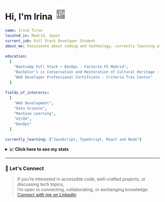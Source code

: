 <h1>Hi, I'm Irina <img src="./hand-emoji.svg" alt="Waving Hand" width="50" height="50"></h1>

```yaml
name: Irina Tiron
located_in: Madrid, Spain
current_job: Full Stack Developer Student
about_me: Passionate about coding and technology, currently learning at Factoría F5 in Madrid

education:
  [
    "Bootcamp Full Stack + DevOps - Factoría F5 Madrid",
    "Bachelor's in Conservation and Restoration of Cultural Heritage - ESCRBC Madrid",
    "Web Developer Professional Certificate - Criteria Tres Cantos"
  ]

fields_of_interests:
  [
    "Web Development",
    "Data Science",
    "Machine Learning",
    "UI/UX",
    "DevOps"
  ]
  
currently_learning: ["JavaScript, TypeScript, React and Node"]

```

<details>
  <summary><b>📈 Click here to see my stats</b></summary>

  ---
 
<!--START_SECTION:waka-->
**🐱 My GitHub Data** 

> 📦 167.2 kB Used in GitHub's Storage 
 > 
> 🏆 514 Contributions in the Year 2025
 > 
> 💼 Opted to Hire
 > 
> 📜 8 Public Repositories 
 > 
> 🔑 2 Private Repositories 
 > 
**I'm an Early 🐤** 

```text
🌞 Morning                831 commits         ████████░░░░░░░░░░░░░░░░░   30.08 % 
🌆 Daytime                1516 commits        ██████████████░░░░░░░░░░░   54.87 % 
🌃 Evening                332 commits         ███░░░░░░░░░░░░░░░░░░░░░░   12.02 % 
🌙 Night                  84 commits          █░░░░░░░░░░░░░░░░░░░░░░░░   03.04 % 
```
📅 **I'm Most Productive on Wednesday** 

```text
Monday                   304 commits         ███░░░░░░░░░░░░░░░░░░░░░░   11.00 % 
Tuesday                  644 commits         ██████░░░░░░░░░░░░░░░░░░░   23.31 % 
Wednesday                823 commits         ███████░░░░░░░░░░░░░░░░░░   29.79 % 
Thursday                 512 commits         █████░░░░░░░░░░░░░░░░░░░░   18.53 % 
Friday                   394 commits         ████░░░░░░░░░░░░░░░░░░░░░   14.26 % 
Saturday                 40 commits          ░░░░░░░░░░░░░░░░░░░░░░░░░   01.45 % 
Sunday                   46 commits          ░░░░░░░░░░░░░░░░░░░░░░░░░   01.66 % 
```


📊 **This Week I Spent My Time On** 

```text
🕑︎ Time Zone: Europe/Madrid

💬 Programming Languages: 
JavaScript               6 hrs 20 mins       ███████████████████░░░░░░   75.61 % 
TypeScript               47 mins             ██░░░░░░░░░░░░░░░░░░░░░░░   09.41 % 
Markdown                 27 mins             █░░░░░░░░░░░░░░░░░░░░░░░░   05.50 % 
Git Config               16 mins             █░░░░░░░░░░░░░░░░░░░░░░░░   03.37 % 
Other                    11 mins             █░░░░░░░░░░░░░░░░░░░░░░░░   02.23 % 

🐱‍💻 Projects: 
newvalue-server          6 hrs 54 mins       █████████████████████░░░░   82.49 % 
client                   53 mins             ███░░░░░░░░░░░░░░░░░░░░░░   10.58 % 
server                   34 mins             ██░░░░░░░░░░░░░░░░░░░░░░░   06.93 % 
```

**I Mostly Code in JavaScript** 

```text
JavaScript               10 repos            █████████████░░░░░░░░░░░░   52.63 % 
TypeScript               4 repos             █████░░░░░░░░░░░░░░░░░░░░   21.05 % 
HTML                     3 repos             ████░░░░░░░░░░░░░░░░░░░░░   15.79 % 
CSS                      2 repos             ███░░░░░░░░░░░░░░░░░░░░░░   10.53 % 
```



**Timeline**

![Lines of Code chart](https://raw.githubusercontent.com/irinatiron/irinatiron/main/assets/bar_graph.png)


 Last Updated on 24/10/2025 06:31:07 UTC
<!--END_SECTION:waka-->

</details>

---

### 📎 Let's Connect

>If you’re interested in accessible code, well-crafted projects, or discussing tech topics,  
>I’m open to connecting, collaborating, or exchanging knowledge.  
>[Connect with me on LinkedIn](https://www.linkedin.com/in/irinatiron/)
